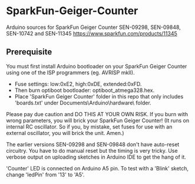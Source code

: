 # SparkFun-Geiger-Counter
Arduino sources for SparkFun Geiger Counter
SEN-09298, SEN-09848, SEN-10742 and SEN-11345
https://www.sparkfun.com/products/11345

## Prerequisite
You must first install Arduino bootloader on your SparkFun Geiger Counter using one of the ISP programmers (eg. AVRISP mkII).

- Fuse settings: low:0xE2, high:0xDE, extended:0xFD.
- Then burn optiboot bootloader: optiboot_atmega328.hex.
- Place 'SparkFun Geiger Counter' folder in this repo that only includes 'boards.txt' under Documents\Arduino\hardware\ folder.

Please pay due caution and DO THIS AT YOUR OWN RISK. If you burn with wrong parameters, you will brick your SparkFun Geiger Counter! (It runs on internal RC oscillator. So if you, by mistake, set fuses for use with an external oscillator, you will brick the unit. Amen.)

The earlier versions SEN-09298 and SEN-09848 don't have auto-reset circuitry. You have to do manual reset but the timing is very tricky. Use verbose output on uploading sketches in Arduino IDE to get the hang of it.

'Counter' LED is connected on Arduino A5 pin. To test with a 'Blink' sketch, change 'ledPin' from '13' to 'A5'.
